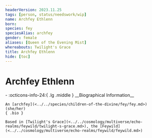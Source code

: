 ```yaml
---
headerVersion: 2023.11.25
tags: [person, status/needswork/wip]
name: Archfey Ethlenn
born:
species: fey
speciesAlias: archfey
gender: female
aliases: [Queen of the Evening Mist]
whereabouts: Twilight's Grace
title: Archfey Ethlenn
hide: [toc]
---
```


# Archfey Ethlenn
<div class="grid cards ext-narrow-margin ext-one-column" markdown>
- :octicons-info-24:{ .lg .middle } __Biographical Information__

    An [archfey](<../../species/children-of-the-divine/fey/fey.md>) (she/her)  
    { .bio }

    Based in [Twilight's Grace](<../../cosmology/multiverse/echo-realms/feywild/twilight-s-grace.md>), the [Feywild](<../../cosmology/multiverse/echo-realms/feywild/feywild.md>)
</div>


